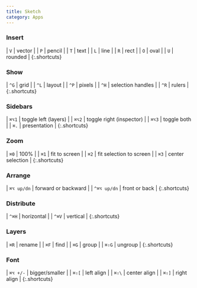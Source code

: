```yaml
---
title: Sketch
category: Apps
---
```


### Insert

| `V` | vector |
| `P` | pencil |
| `T` | text |
| `L` | line |
| `R` | rect |
| `O` | oval |
| `U` | rounded |
{:.shortcuts}

### Show

| `^G` | grid |
| `^L` | layout |
| `^P` | pixels |
| `^H` | selection handles |
| `^R` | rulers |
{:.shortcuts}

### Sidebars

| `⌘⌥1` | toggle left (layers) |
| `⌘⌥2` | toggle right (inspector) |
| `⌘⌥3` | toggle both |
| `⌘.`  | presentation |
{:.shortcuts}

### Zoom

| `⌘0` | 100% |
| `⌘1` | fit to screen |
| `⌘2` | fit selection to screen |
| `⌘3` | center selection |
{:.shortcuts}

### Arrange

| `⌘⌥ up/dn` | forward or backward |
| `^⌘⌥ up/dn` | front or back |
{:.shortcuts}

### Distribute

| `^⌘H` | horizontal |
| `^⌘V` | vertical |
{:.shortcuts}

### Layers

| `⌘R` | rename |
| `⌘F` | find |
| `⌘G` | group |
| `⌘⇧G` | ungroup |
{:.shortcuts}

### Font

| `⌘⌥ +/-` | bigger/smaller |
| `⌘⇧[` | left align |
| `⌘⇧\` | center align |
| `⌘⇧]` | right align |
{:.shortcuts}
